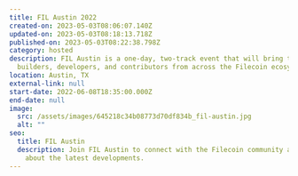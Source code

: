```yaml
---
title: FIL Austin 2022
created-on: 2023-05-03T08:06:07.140Z
updated-on: 2023-05-03T08:18:13.718Z
published-on: 2023-05-03T08:22:38.798Z
category: hosted
description: FIL Austin is a one-day, two-track event that will bring together
  builders, developers, and contributors from across the Filecoin ecosystem!
location: Austin, TX
external-link: null
start-date: 2022-06-08T18:35:00.000Z
end-date: null
image:
  src: /assets/images/645218c34b08773d70df834b_fil-austin.jpg
  alt: ""
seo:
  title: FIL Austin
  description: Join FIL Austin to connect with the Filecoin community and learn
    about the latest developments.
---
```

